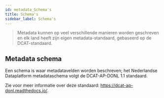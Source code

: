 ```yaml
---
id: metadata_Schema's
title: Schema's
sidebar_label: Schema's
---
```

>Metadata kunnen op veel verschillende manieren worden geschreven en elk land heeft zijn eigen metadata-standaard, gebaseerd op de DCAT-standaard.  

## Metadata schema  

Een schema is waar metadatavelden worden beschreven; het Nederlandse Dataplatform metadataschema volgt de DCAT-AP-DONL 1.1 standaard.

Zie voor meer informatie over deze standaard: https://dcat-ap-donl.readthedocs.io/.

